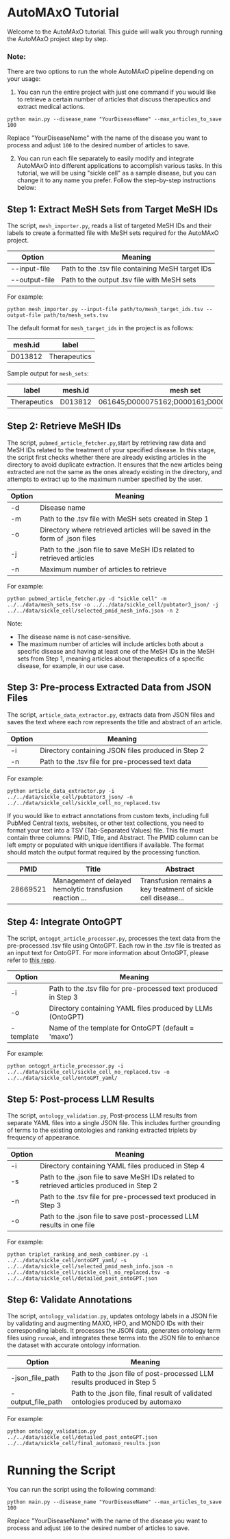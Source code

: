 # AutoMAxO Tutorial

Welcome to the AutoMAxO tutorial. This guide will walk you through running the AutoMAxO project step by step.

### Note:
There are two options to run the whole AutoMAxO pipeline depending on your usage:
1. You can run the entire project with just one command if you would like to retrieve a certain number of articles that discuss therapeutics and extract medical actions.

```shell
python main.py --disease_name "YourDiseaseName" --max_articles_to_save 100
```
Replace "YourDiseaseName" with the name of the disease you want to process and adjust `100` to the desired number of articles to save.

2. You can run each file separately to easily modify and integrate AutoMAxO into different applications to accomplish various tasks. In this tutorial, we will be using "sickle cell" as a sample disease, but you can change it to any name you prefer. Follow the step-by-step instructions below:

## Step 1: Extract MeSH Sets from Target MeSH IDs

The script, `mesh_importer.py`, reads a list of targeted MeSH IDs and their labels to create a formatted file with MeSH sets required for the AutoMAxO project.

| Option       | Meaning                                          |
|--------------|--------------------------------------------------|
| --input-file | Path to the .tsv file containing MeSH target IDs |
| --output-file| Path to the output .tsv file with MeSH sets      |

For example:

```shell
python mesh_importer.py --input-file path/to/mesh_target_ids.tsv --output-file path/to/mesh_sets.tsv
```
The default format for `mesh_target_ids` in the project is as follows:

| mesh.id | label        |
|---------|--------------|
| D013812 | Therapeutics |

Sample output for `mesh_sets`:

| label        | mesh.id | mesh set                                  |
|--------------|---------|-------------------------------------------|
| Therapeutics | D013812 | 061645;D000075162;D000161;D000203;D019050 |

## Step 2: Retrieve MeSH IDs

The script, `pubmed_article_fetcher.py`,start by retrieving raw data and MeSH IDs related to the treatment of your specified disease. In this stage, the script first checks whether there are already existing articles in the directory to avoid duplicate extraction. It ensures that the new articles being extracted are not the same as the ones already existing in the directory, and attempts to extract up to the maximum number specified by the user.

| Option | Meaning                                                                   |
|--------|---------------------------------------------------------------------------|
| -d     | Disease name                                                              |
| -m     | Path to the .tsv file with MeSH sets created in Step 1                    |
| -o     | Directory where retrieved articles will be saved in the form of .json files |
| -j     | Path to the .json file to save MeSH IDs related to retrieved articles     |
| -n     | Maximum number of articles to retrieve                                    |

For example:

```shell
python pubmed_article_fetcher.py -d "sickle cell" -m ../../data/mesh_sets.tsv -o ../../data/sickle_cell/pubtator3_json/ -j ../../data/sickle_cell/selected_pmid_mesh_info.json -n 2
```

Note:
* The disease name is not case-sensitive.
* The maximum number of articles will include articles both about a specific disease and having at least one of the MeSH IDs in the MeSH sets from Step 1, meaning articles about therapeutics of a specific disease, for example, in our use case.

## Step 3: Pre-process Extracted Data from JSON Files

The script, `article_data_extractor.py`, extracts data from JSON files and saves the text where each row represents the title and abstract of an article.

| Option | Meaning                                    |
|--------|--------------------------------------------|
| -i     | Directory containing JSON files produced in Step 2 |
| -n     | Path to the .tsv file for pre-processed text data  |

For example:

```shell
python article_data_extractor.py -i ../../data/sickle_cell/pubtator3_json/ -n ../../data/sickle_cell/sickle_cell_no_replaced.tsv

```
If you would like to extract annotations from custom texts, including full PubMed Central texts, websites, or other text collections, you need to format your text into a TSV (Tab-Separated Values) file. This file must contain three columns: PMID, Title, and Abstract. The PMID column can be left empty or populated with unique identifiers if available. The format should match the output format required by the processing function.



| PMID         | Title                                                    | Abstract                                                      |
|--------------|----------------------------------------------------------|---------------------------------------------------------------|
| 28669521     | Management of delayed hemolytic transfusion reaction ... | Transfusion remains a key treatment of sickle cell disease... |

## Step 4: Integrate OntoGPT

The script, `ontogpt_article_processor.py`, processes the text data from the pre-processed .tsv file using OntoGPT. Each row in the .tsv file is treated as an input text for OntoGPT. For more information about OntoGPT, please refer to <a href="https://github.com/monarch-initiative/ontogpt" target="_blank">this repo</a>. 


| Option     | Meaning                                                            |
|------------|--------------------------------------------------------------------|
| -i         | Path to the .tsv file for pre-processed text produced in Step 3    |
| -o         | Directory containing YAML files produced by LLMs (OntoGPT)         |
| -template  | Name of the template for OntoGPT (default = 'maxo')                |

For example:

```shell
python ontogpt_article_processor.py -i ../../data/sickle_cell/sickle_cell_no_replaced.tsv -o ../../data/sickle_cell/ontoGPT_yaml/
```

## Step 5: Post-process LLM Results

The script, `ontology_validation.py`, 
Post-process LLM results from separate YAML files into a single JSON file. This includes further grounding of terms to the existing ontologies and ranking extracted triplets by frequency of appearance.

| Option | Meaning                                                                                   |
|--------|-------------------------------------------------------------------------------------------|
| -i     | Directory containing YAML files produced in Step 4                                        |
| -s     | Path to the .json file to save MeSH IDs related to retrieved articles produced in Step 2  |
| -n     | Path to the .tsv file for pre-processed text produced in Step 3                           |
| -o     | Path to the .json file to save post-processed LLM results in one file                     |

For example:

```shell
python triplet_ranking_and_mesh_combiner.py -i ../../data/sickle_cell/ontoGPT_yaml/ -s ../../data/sickle_cell/selected_pmid_mesh_info.json -n ../../data/sickle_cell/sickle_cell_no_replaced.tsv -o ../../data/sickle_cell/detailed_post_ontoGPT.json
```

## Step 6: Validate Annotations

The script, `ontology_validation.py`, updates ontology labels in a JSON file by validating and augmenting MAXO, HPO, and MONDO IDs with their corresponding labels. It processes the JSON data, generates ontology term files using `runoak`, and integrates these terms into the JSON file to enhance the dataset with accurate ontology information.


| Option              | Meaning                                                                                   |
|---------------------|-------------------------------------------------------------------------------------------|
| -json_file_path     | Path to the .json file of post-processed LLM results produced in Step 5                   |
| -output_file_path   | Path to the .json file, final result of validated ontologies produced by automaxo         |

For example:

```shell
python ontology_validation.py ../../data/sickle_cell/detailed_post_ontoGPT.json ../../data/sickle_cell/final_automaxo_results.json
```

# Running the Script

You can run the script using the following command:

```shell
python main.py --disease_name "YourDiseaseName" --max_articles_to_save 100
```
Replace "YourDiseaseName" with the name of the disease you want to process and adjust `100` to the desired number of articles to save.